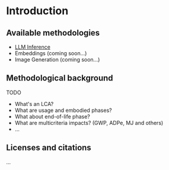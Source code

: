 # Introduction

## Available methodologies

- [LLM Inference](llm_inference.md)
- Embeddings (coming soon...)
- Image Generation (coming soon...)

## Methodological background

TODO

- What's an LCA?
- What are usage and embodied phases?
- What about end-of-life phase?
- What are multicriteria impacts? (GWP, ADPe, MJ and others)
- ...

## Licenses and citations

...

